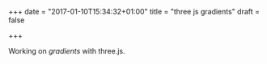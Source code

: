 +++
date = "2017-01-10T15:34:32+01:00"
title = "three js gradients"
draft = false

+++

Working on *gradients* with three.js.
